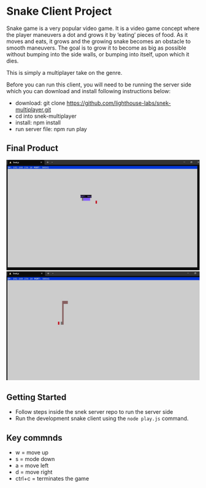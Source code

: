 # Snake Client Project

Snake game is a very popular video game. It is a video game concept where the player maneuvers a dot and grows it by ‘eating’ pieces of food. As it moves and eats, it grows and the growing snake becomes an obstacle to smooth maneuvers. The goal is to grow it to become as big as possible without bumping into the side walls, or bumping into itself, upon which it dies.

This is simply a multiplayer take on the genre.

Before you can run this client, you will need to be running the server side which you can download and install following instructions below:

- download: git clone https://github.com/lighthouse-labs/snek-multiplayer.git
- cd into snek-multiplayer
- install: npm install
- run server file: npm run play


## Final Product

!["screenshot description"](./screenShots/immage1.JPG)
!["screenshot description"](./screenShots/immage2.JPG)


## Getting Started

- Follow steps inside the snek server repo to run the server side
- Run the development snake client using the `node play.js` command.

## Key commnds
- w = move up
- s = mode down
- a = move left
- d = move right
- ctrl+c = terminates the game
